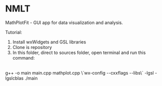 # NMLT
MathPlotFit - GUI app for data visualization and analysis.

Tutorial:
1. Install wxWidgets and GSL libraries
2. Clone is repository
3. In this folder, direct to sources folder, open terminal and run this command:
<br>
g++ -o main main.cpp mathplot.cpp \`wx-config --cxxflags --libs\` -lgsl -lgslcblas
./main